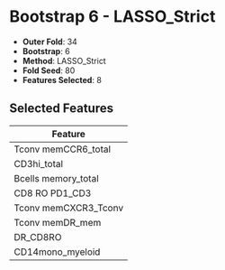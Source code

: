 # Bootstrap 6 - LASSO_Strict

- **Outer Fold**: 34
- **Bootstrap**: 6
- **Method**: LASSO_Strict
- **Fold Seed**: 80
- **Features Selected**: 8

## Selected Features

| Feature |
|---------|
| Tconv memCCR6_total |
| CD3hi_total |
| Bcells memory_total |
| CD8 RO PD1_CD3 |
| Tconv memCXCR3_Tconv |
| Tconv memDR_mem |
| DR_CD8RO |
| CD14mono_myeloid |
